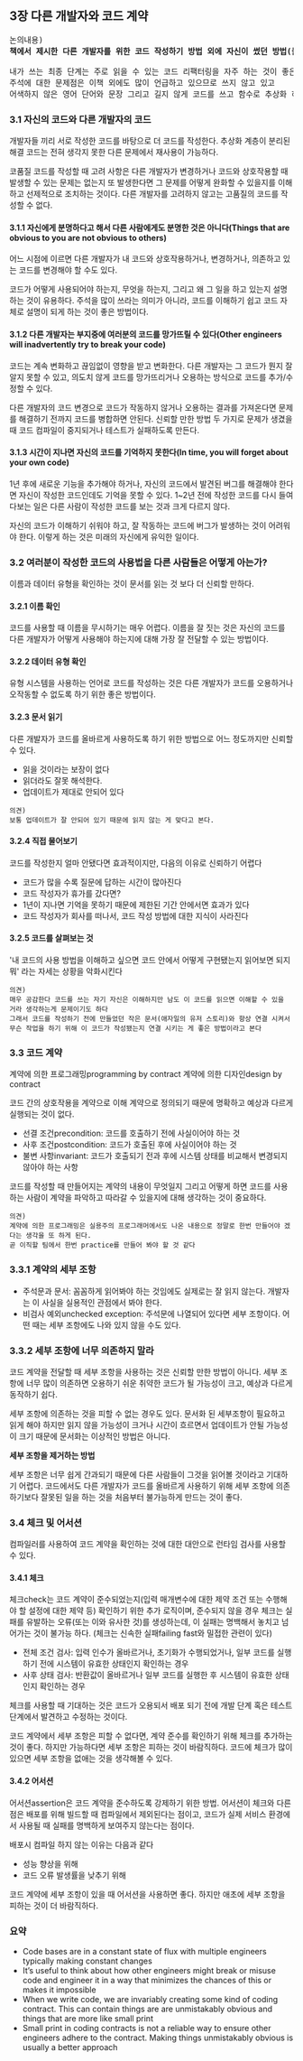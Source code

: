 ## 3장 다른 개발자와 코드 계약

<pre>
논의내용)
<b>책에서 제시한 다른 개발자를 위한 코드 작성하기 방법 외에 자신이 썼던 방법(물론 주석 제외)이 뭐가 있는지 얘기해 보자.</b>

내가 쓰는 최종 단계는 주로 읽을 수 있는 코드 리팩터링을 자주 하는 것이 좋은 방향이라고 본다.
주석에 대한 문제점은 이책 외에도 많이 언급하고 있으므로 쓰지 않고 있고
어색하지 않은 영어 단어와 문장 그리고 길지 않게 코드를 쓰고 함수로 추상화 하는 작업 정도면 어느 정도 해결이 가능하긴 하다.
</pre>

### 3.1 자신의 코드와 다른 개발자의 코드

개발자들 끼리 서로 작성한 코드를 바탕으로 더 코드를 작성한다.
추상화 계층이 분리된 해결 코드는 전혀 생각지 못한 다른 문제에서 재사용이 가능하다.

코품질 코드를 작성할 때 고려 사항은 다른 개발자가 변경하거나 코드와 상호작용할 때 발생할 수 있는 문제는 없는지
또 발생한다면 그 문제를 어떻게 완화할 수 있을지를 이해하고 선제적으로 조치하는 것이다.
다른 개발자를 고려하지 않고는 고품질의 코드를 작성할 수 없다.

#### 3.1.1 자신에게 분명하다고 해서 다른 사람에게도 분명한 것은 아니다(Things that are obvious to you are not obvious to others)

어느 시점에 이르면 다른 개발자가 내 코드와 상호작용하거나, 변경하거나, 의존하고 있는 코드를 변경해야 할 수도 있다.

코드가 어떻게 사용되어야 하는지, 무엇을 하는지, 그리고 왜 그 일을 하고 있는지 설명하는 것이 유용하다.
주석을 많이 쓰라는 의미가 아니라, 코드를 이해하기 쉽고 코드 자체로 설명이 되게 하는 것이 좋은 방법이다.

#### 3.1.2 다른 개발자는 부지중에 여러분의 코드를 망가뜨릴 수 있다(Other engineers will inadvertently try to break your code)

코드는 계속 변화하고 끊임없이 영향을 받고 변화한다.
다른 개발자는 그 코드가 뭔지 잘 알지 못할 수 있고, 의도치 않게 코드를 망가뜨리거나 오용하는 방식으로 코드를 추가/수정할 수 있다.

다른 개발자의 코드 변경으로 코드가 작동하지 않거나 오용하는 결과를 가져온다면 문제를 해결하기 전까지 코드를 병합하면 안된다.
신뢰할 만한 방법 두 가지로 문제가 생겼을 때 코드 컴파일이 중지되거나 테스트가 실패하도록 만든다.

#### 3.1.3 시간이 지나면 자신의 코드를 기억하지 못한다(In time, you will forget about your own code)

1년 후에 새로운 기능을 추가해야 하거나, 자신의 코드에서 발견된 버그를 해결해야 한다면 자신이 작성한 코드인데도 기억을 못할 수 있다.
1~2년 전에 작성한 코드를 다시 들여다보는 일은 다른 사람이 작성한 코드를 보는 것과 크게 다르지 않다.

자신의 코드가 이해하기 쉬워야 하고, 잘 작동하는 코드에 버그가 발생하는 것이 어려워야 한다.
이렇게 하는 것은 미래의 자신에게 유익한 일이다.

### 3.2 여러분이 작성한 코드의 사용법을 다른 사람들은 어떻게 아는가?

이름과 데이터 유형을 확인하는 것이 문서를 읽는 것 보다 더 신뢰할 만하다.

#### 3.2.1 이름 확인

코드를 사용할 때 이름을 무시하기는 매우 어렵다.
이름을 잘 짓는 것은 자신의 코드를 다른 개발자가 어떻게 사용해야 하는지에 대해 가장 잘 전달할 수 있는 방법이다.

#### 3.2.2 데이터 유형 확인

유형 시스템을 사용하는 언어로 코드를 작성하는 것은 다른 개발자가 코드를 오용하거나 오작동할 수 없도록 하기 위한 좋은 방법이다.

#### 3.2.3 문서 읽기

다른 개발자가 코드를 올바르게 사용하도록 하기 위한 방법으로 어느 정도까지만 신뢰할 수 있다.

- 읽을 것이라는 보장이 없다
- 읽더라도 잘못 해석한다.
- 업데이트가 제대로 안되어 있다

```
의견)
보통 업데이트가 잘 안되어 있기 때문에 읽지 않는 게 맞다고 본다.
```

#### 3.2.4 직접 물어보기

코드를 작성한지 얼마 안됐다면 효과적이지만, 다음의 이유로 신뢰하기 어렵다

- 코드가 많을 수록 질문에 답하는 시간이 많아진다
- 코드 작성자가 휴가를 갔다면?
- 1년이 지나면 기억을 못하기 때문에 제한된 기간 안에서면 효과가 있다
- 코드 작성자가 회사를 떠나서, 코드 작성 방법에 대한 지식이 사라진다

#### 3.2.5 코드를 살펴보는 것

'내 코드의 사용 방법을 이해하고 싶으면 코드 안에서 어떻게 구현됐는지 읽어보면 되지 뭐' 라는 자세는 상황을 악화시킨다

```
의견)
매우 공감한다 코드를 쓰는 자기 자신은 이해하지만 남도 이 코드를 읽으면 이해할 수 있을 거라 생각하는게 문제이기도 하다 
그래서 코드를 작성하기 전에 만들었던 작은 문서(애자일의 유저 스토리)와 항상 연결 시켜서 무슨 작업을 하기 위해 이 코드가 작성됐는지 연결 시키는 게 좋은 방법이라고 본다
```

### 3.3 코드 계약

계약에 의한 프로그래밍programming by contract
계약에 의한 디자인design by contract

코드 간의 상호작용을 계약으로 이해
계약으로 정의되기 때문에 명확하고 예상과 다르게 실행되는 것이 없다.

- 선결 조건precondition: 코드를 호출하기 전에 사실이어야 하는 것
- 사후 조건postcondition: 코드가 호출된 후에 사실이어야 하는 것
- 불변 사항invariant: 코드가 호출되기 전과 후에 시스템 상태를 비교해서 변경되지 않아야 하는 사항

코드를 작성할 때 만들어지는 계약의 내용이 무엇일지 그리고 어떻게 하면 코드를 사용하는 사람이 계약을 파악하고 따라갈 수 있을지에 대해 생각하는 것이 중요하다.

```
의견)
계약에 의한 프로그래밍은 실용주의 프로그래머에서도 나온 내용으로 정말로 한번 만들어야 겠다는 생각을 또 하게 된다.
곧 이직할 팀에서 한번 practice를 만들어 봐야 할 것 같다
```

### 3.3.1 계약의 세부 조항

- 주석문과 문서: 꼼꼼하게 읽어봐야 하는 것임에도 실제로는 잘 읽지 않는다. 개발자는 이 사실을 실용적인 관점에서 봐야 한다.
- 비검사 예외unchecked exception: 주석문에 나열되어 있다면 세부 조항이다. 어떤 때는 세부 조항에도 나와 있지 않을 수도 있다.

### 3.3.2 세부 조항에 너무 의존하지 말라

코드 계약을 전달할 때 세부 조항을 사용하는 것은 신뢰할 만한 방법이 아니다.
세부 조항에 너무 많이 의존하면 오용하기 쉬운 취약한 코드가 될 가능성이 크고, 예상과 다르게 동작하기 쉽다.

세부 조항에 의존하는 것을 피할 수 없는 경우도 있다.
문서화 된 세부조항이 필요하고 읽게 해야 하지만 읽지 않을 가능성이 크거나 시간이 흐르면서 업데이트가 안될 가능성이 크기 때문에 문서화는 이상적인 방법은 아니다.

**세부 조항을 제거하는 방법**

세부 조항은 너무 쉽게 간과되기 때문에 다른 사람들이 그것을 읽어볼 것이라고 기대하기 어렵다.
코드에서도 다른 개발자가 코드를 올바르게 사용하기 위해 세부 조항에 의존하기보다 잘못된 일을 하는 것을 처음부터 불가능하게 만드는 것이 좋다.

### 3.4 체크 및 어서션

컴파일러를 사용하여 코드 계약을 확인하는 것에 대한 대안으로 런타임 검사를 사용할 수 있다.

#### 3.4.1 체크

체크check는 코드 계약이 준수되었는지(입력 매개변수에 대한 제약 조건 또는 수행해야 할 설정에 대한 제약 등) 확인하기 위한 추가 로직이며,
준수되지 않을 경우 체크는 실패를 유발하는 오류(또는 이와 유사한 것)를 생성하는데,
이 실패는 명백해서 놓치고 넘어가는 것이 불가능 하다. (체크는 신속한 실패failing fast와 밀접한 관련이 있다)

- 전체 조건 검사: 입력 인수가 올바르거나, 초기화가 수행되었거나, 일부 코드를 실행하기 전에 시스템이 유효한 상태인지 확인하는 경우
- 사후 상태 검사: 반환값이 올바르거나 일부 코드를 실행한 후 시스템이 유효한 상태인지 확인하는 경우

체크를 사용할 때 기대하는 것은 코드가 오용되서 배포 되기 전에 개발 단계 혹은 테스트 단계에서 발견하고 수정하는 것이다.

코드 계약에서 세부 조항은 피할 수 없다면, 계약 준수를 확인하기 위해 체크를 추가하는 것이 좋다.
하지만 가능하다면 세부 조항은 피하는 것이 바람직하다.
코드에 체크가 많이 있으면 세부 조항을 없애는 것을 생각해볼 수 있다.

#### 3.4.2 어서션

어서션assertion은 코드 계약을 준수하도록 강제하기 위한 방법.
어서션이 체크와 다른 점은 배포를 위해 빌드할 때 컴파일에서 제외된다는 점이고,
코드가 실제 서비스 환경에서 사용될 때 실패를 명백하게 보여주지 않는다는 점이다.

배포시 컴파일 하지 않는 이유는 다음과 같다

- 성능 향상을 위해
- 코드 오류 발생률을 낮추기 위해

코드 계약에 세부 조항이 있을 때 어서션을 사용하면 좋다.
하지만 애초에 세부 조항을 피하는 것이 더 바람직하다.

### 요약

- Code bases are in a constant state of flux with multiple engineers typically making constant changes
- It’s useful to think about how other engineers might break or misuse code and engineer it in a way that minimizes the chances of this or makes it impossible
- When we write code, we are invariably creating some kind of coding contract. This can contain things are are unmistakably obvious and things that are more like small print
- Small print in coding contracts is not a reliable way to ensure other engineers adhere to the contract. Making things unmistakably obvious is usually a better approach